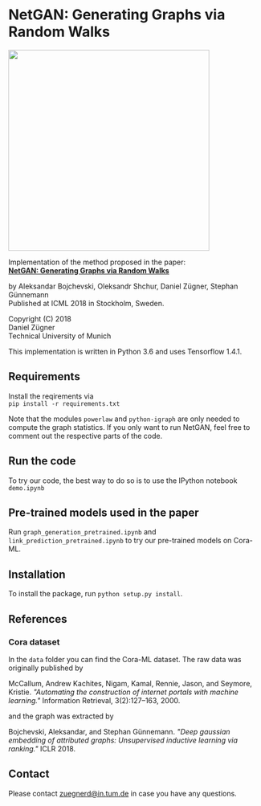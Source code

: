 # NetGAN: Generating Graphs via Random Walks

<img src="https://www.kdd.in.tum.de/fileadmin/w00bxq/www/netgan/netgan.png" width="400">

Implementation of the method proposed in the paper:   
**[NetGAN: Generating Graphs via Random Walks](https://arxiv.org/abs/1803.00816)** 

by Aleksandar Bojchevski, Oleksandr Shchur, Daniel Zügner, Stephan Günnemann  
Published at ICML 2018 in Stockholm, Sweden.

Copyright (C) 2018   
Daniel Zügner   
Technical University of Munich   

This implementation is written in Python 3.6 and uses Tensorflow 1.4.1.
## Requirements
Install the reqirements via   
`pip install -r requirements.txt`

Note that the modules `powerlaw` and `python-igraph` are only needed to compute
the graph statistics. If you only want to run NetGAN, feel free to comment out 
the respective parts of the code.

## Run the code
 
 To try our code, the best way to do so is to use the IPython notebook `demo.ipynb`
 
## Pre-trained models used in the paper
Run `graph_generation_pretrained.ipynb` and `link_prediction_pretrained.ipynb` to try our pre-trained models on Cora-ML.
 
## Installation

To install the package, run `python setup.py install`.

## References
### Cora dataset
In the `data` folder you can find the Cora-ML dataset. The raw data was originally published by   

McCallum, Andrew Kachites, Nigam, Kamal, Rennie, Jason, and Seymore, Kristie. *"Automating the construction of internet portals with machine learning."* Information Retrieval, 3(2):127–163, 2000.

and the graph was extracted by

Bojchevski, Aleksandar, and Stephan Günnemann. *"Deep gaussian embedding of attributed graphs: Unsupervised inductive learning via ranking."* ICLR 2018.

## Contact
Please contact zuegnerd@in.tum.de in case you have any questions.
